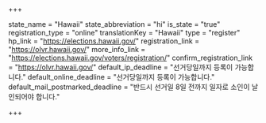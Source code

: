 +++

state_name = "Hawaii"
state_abbreviation = "hi"
is_state = "true"
registration_type = "online"
translationKey = "Hawaii"
type = "register"
hp_link = "https://elections.hawaii.gov/"
registration_link = "https://olvr.hawaii.gov/"
more_info_link = "https://elections.hawaii.gov/voters/registration/"
confirm_registration_link = "https://olvr.hawaii.gov/"
default_ip_deadline = "선거당일까지 등록이 가능합니다."
default_online_deadline = "선거당일까지 등록이 가능합니다."
default_mail_postmarked_deadline = "반드시 선거일 8일 전까지 일자로 소인이 날인되어야 합니다."

+++